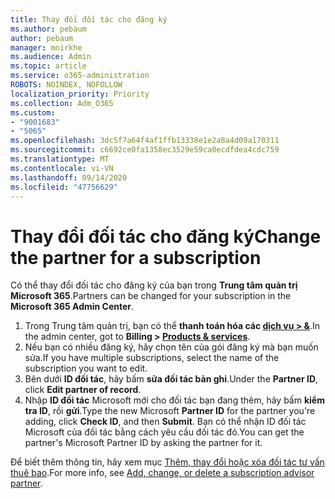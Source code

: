 ```yaml
---
title: Thay đổi đối tác cho đăng ký
ms.author: pebaum
author: pebaum
manager: mnirkhe
ms.audience: Admin
ms.topic: article
ms.service: o365-administration
ROBOTS: NOINDEX, NOFOLLOW
localization_priority: Priority
ms.collection: Adm_O365
ms.custom:
- "9001683"
- "5065"
ms.openlocfilehash: 3dc5f7a64f4af1ffb13338e1e2a8a4d09a170311
ms.sourcegitcommit: c6692ce0fa1358ec3529e59ca0ecdfdea4cdc759
ms.translationtype: MT
ms.contentlocale: vi-VN
ms.lasthandoff: 09/14/2020
ms.locfileid: "47756629"
---
```

# <a name="change-the-partner-for-a-subscription"></a><span data-ttu-id="3df3e-102">Thay đổi đối tác cho đăng ký</span><span class="sxs-lookup"><span data-stu-id="3df3e-102">Change the partner for a subscription</span></span>

<span data-ttu-id="3df3e-103">Có thể thay đổi đối tác cho đăng ký của bạn trong **Trung tâm quản trị Microsoft 365**.</span><span class="sxs-lookup"><span data-stu-id="3df3e-103">Partners can be changed for your subscription in the **Microsoft 365 Admin Center**.</span></span>

1. <span data-ttu-id="3df3e-104">Trong Trung tâm quản trị, bạn có thể **thanh toán hóa các [dịch vụ > &](https://go.microsoft.com/fwlink/p/?linkid=842054)**.</span><span class="sxs-lookup"><span data-stu-id="3df3e-104">In the admin center, got to **Billing > [Products & services](https://go.microsoft.com/fwlink/p/?linkid=842054)**.</span></span> 
2. <span data-ttu-id="3df3e-105">Nếu bạn có nhiều đăng ký, hãy chọn tên của gói đăng ký mà bạn muốn sửa.</span><span class="sxs-lookup"><span data-stu-id="3df3e-105">If you have multiple subscriptions, select the name of the subscription you want to edit.</span></span> 
3. <span data-ttu-id="3df3e-106">Bên dưới **ID đối tác**, hãy bấm **sửa đối tác bản ghi**.</span><span class="sxs-lookup"><span data-stu-id="3df3e-106">Under the **Partner ID**, click **Edit partner of record**.</span></span>
4. <span data-ttu-id="3df3e-107">Nhập **ID đối tác** Microsoft mới cho đối tác bạn đang thêm, hãy bấm **kiểm tra ID**, rồi **gửi**.</span><span class="sxs-lookup"><span data-stu-id="3df3e-107">Type the new Microsoft **Partner ID** for the partner you're adding, click **Check ID**, and then **Submit**.</span></span> <span data-ttu-id="3df3e-108">Bạn có thể nhận ID đối tác Microsoft của đối tác bằng cách yêu cầu đối tác đó.</span><span class="sxs-lookup"><span data-stu-id="3df3e-108">You can get the partner's Microsoft Partner ID by asking the partner for it.</span></span>

<span data-ttu-id="3df3e-109">Để biết thêm thông tin, hãy xem mục [Thêm, thay đổi hoặc xóa đối tác tư vấn thuê bao](https://docs.microsoft.com/microsoft-365/admin/misc/add-partner).</span><span class="sxs-lookup"><span data-stu-id="3df3e-109">For more info, see [Add, change, or delete a subscription advisor partner](https://docs.microsoft.com/microsoft-365/admin/misc/add-partner).</span></span> 
